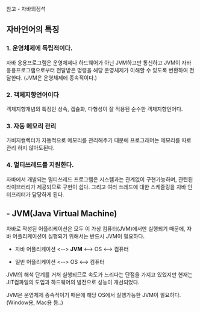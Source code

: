 참고 - 자바의정석



## 자바언어의 특징

### 1. 운영체제에 독립적이다.

자바 응용프로그램은 운영체제나 하드웨어가 아닌 JVM하고만 통신하고 JVM이 자바응용프로그램으로부터 전달받은 명령을 해당 운영체제가 이해할 수 있도록 변환하여 전달한다. (JVM은 운영체제에 종속적이다.)  



### 2. 객체지향언어이다

객체지향개념의 특징인 상속, 캡슐화, 다형성이 잘 적용된 순수한 객체지향언어다.



### 3. 자동 메모리 관리

가비지컬렉터가 자동적으로 메모리를 관리해주기 때문에 프로그래머는 메모리를 따로 관리 하지 않아도된다. 



### 4. 멀티쓰레드를 지원한다.

자바에서 개발되는 멀티쓰레드 프로그램은 시스템과는 관계없이 구현가능하며, 관련된 라이브러리가 제공되므로 구현이 쉽다. 그리고 여러 쓰레드에 대한 스케줄링을 자바 인터프리터가 담당하게 된다.



## - JVM(Java Virtual Machine)

자바로 작성된 어플리케이션은 모두 이 가상 컴퓨터(JVM)에서만 실행되기 때문에, 자바 어플리케이션이 실행되기 위해서는 반드시 JVM이 필요하다. 

- 자바 어플리케이션 <--> **JVM** <--> OS <--> 컴퓨터

- 일반 어플리케이션 <--> OS <--> 컴퓨터

 JVM의 해석 단계를 거쳐 실행되므로 속도가 느리다는 단점을 가지고 있었지만 현재는 JIT컴파일의 도입과 하드웨어의 발전으로 성능이 개선되었다. 

JVM은 운영체제 종속적이기 때문에 해당 OS에서 실행가능한 JVM이 필요하다.(Window용, Mac용 등..)

